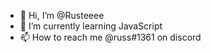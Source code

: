 - 👋 Hi, I’m @Rusteeee
- 🌱 I’m currently learning JavaScript
- 📫 How to reach me @russ#1361 on discord
